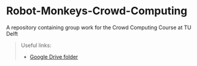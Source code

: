 # Robot-Monkeys-Crowd-Computing
A repository containing group work for the Crowd Computing Course at TU Delft

> Useful links:
>
> - [Google Drive folder](https://drive.google.com/drive/folders/1PWEe0p09HA65QKg9iBCxWdSSIrie55Ae?usp=sharing)